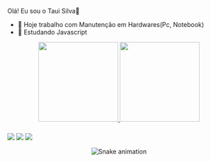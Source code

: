 Olá! Eu sou o Taui Silva👋


- 🔭 Hoje trabalho com Manutenção em Hardwares(Pc, Notebook)
- 🌱 Estudando Javascript

<div align="center">
  <a href="https://github.com/tauisilva">
  <img height="180em" src="https://github-readme-stats.vercel.app/api?username=tauisilva&show_icons=true&theme=radical&include_all_commits=true&count_private=true"/>
  <img height="180em" src="https://github-readme-stats.vercel.app/api/top-langs/?username=tauisilva&layout=compact&langs_count=7&theme=radical"/>
</div>
  
 ###
<div>
  <a href= "mailto:tauisilva@gmail.com" target="_blank"><img src="https://img.shields.io/badge/Gmail-D14836?style=for-the-badge&logo=gmail&logoColor=white" target="_blank"></a>
  <a href= "https://www.linkedin.com/in/taui-silva-749b8016b?lipi=urn%3Ali%3Apage%3Ad_flagship3_profile_view_base_contact_details%3B3ypnurhkRRe2LkZXoeSF8Q%3D%3D" target="_blank"><img src="https://img.shields.io/badge/LinkedIn-0077B5?style=for-the-badge&logo=linkedin&logoColor=white" target="_blank"></a>
  <a href= "https://www.instagram.com/tauisilva/" target="_blank"><img src="https://img.shields.io/badge/Instagram-E4405F?style=for-the-badge&logo=instagram&logoColor=white" target="_blank"></a>
</div>
<div align="center">
  
  ![Snake animation](https://github.com/tauisilva/tauisilva/blob/output/github-contribution-grid-snake.svg)
  
  
</div>
